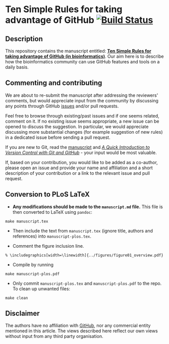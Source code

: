 # Ten Simple Rules for taking advantage of GitHub [![Build Status](https://travis-ci.org/tompollard/github-paper.svg?branch=master)](https://travis-ci.org/tompollard/github-paper)

## Description 

This repository contains the manuscript entitled:
[**Ten Simple Rules for taking advantage of GitHub (in bioinformatics)**](https://github.com/ypriverol/github-paper/blob/master/document/manuscript.md). Our
aim here is to describe how the bioinformatics community can use
GitHub features and tools on a daily basis.

## Commenting and contributing 

We are about to re-submit the manuscript after addressing the
reviewers' comments, but would appreciate input from the community by
discussing any points through GitHub
[issues](https://github.com/ypriverol/github-paper/issues) and/or pull
requests.

Feel free to browse through existing/past issues and if one seems
related, comment on it. If no existing issue seems appropriate, a new
issue can be opened to discuss the suggestion. In particular, we would
appreciate discussing more substantial changes (for example suggestion
of new rules) in a dedicated issue before sending a pull request.

If you are new to Git, read the
[manuscript](https://github.com/ypriverol/github-paper/blob/master/document/manuscript.md)
and
[*A Quick Introduction to Version Control with Git and GitHub*](http://journals.plos.org/ploscompbiol/article?id=10.1371/journal.pcbi.1004668) -
your input would be most valuable.

If, based on your contribution, you would like to be added as a
co-author, please open an issue and provide your name and affiliation
and a short description of your contribution or a link to the relevant
issue and pull request.

## Conversion to PLoS LaTeX

- **Any modifications should be made to the `manuscript.md` file.**
  This file is then converted to LaTeX using `pandoc`:

```
make manuscript.tex
```

- Then include the text from `manuscript.tex` (ignore title, authors
  and references) into `manuscript-plos.tex`.

- Comment the figure inclusion line.

```
% \includegraphics[width=\linewidth]{../figures/figure01_overview.pdf}
```

- Compile by running

```
make manuscript-plos.pdf
```

- Only commit `manuscript-plos.tex` and `manuscript-plos.pdf` to the
  repo. To clean up unwanted files:

```
make clean
```

## Disclaimer

The authors have no affiliation with [GitHub](https://github.com/),
nor any commercial entity mentioned in this article. The views
described here reflect our own views without input from any third party
organisation.
